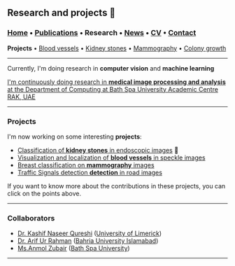 ## Research and projects 📓
###  [Home](/index) • [Publications](/publications) • Research • [News](/news) • [CV](/brief_cv)  • [Contact](/contact)
**Projects** • [Blood vessels](/bloodvessels) • [Kidney stones](/kidneystones) • [Mammography](/mammography) • [Colony growth](/colonygrowth)

--- 

Currently, I'm doing research in **computer vision** and **machine learning** 
<a href="https://scholar.google.com/citations?user=u06UNxwAAAAJ&hl=en" target="_blank">

I'm continuously doing research in **medical image processing and analysis** at the Department of Computing at <a href="https://bathspa.ae/" target="_blank">Bath Spa University Academic Centre RAK, UAE</a> 


  
---
  
### Projects


I'm now working on some interesting **projects**:
*  [Classification of **kidney stones** in endoscopic images](kidneystonesh) 📌
*  [Visualization and localization of **blood vessels** in speckle images](bloodvesselsg)
*  [Breast classification on **mammography** images](mammographye)
*  [Traffic Signals detection **detection** in road images](detectione)

If you want to know more about the contributions in these projects, you can click on the points above.

---

### Collaborators

* <a href="https://scholar.google.com.my/citations?user=yENEwuoAAAAJ&hl=en&oi=sra" target="_blank">Dr. Kashif Naseer Qureshi</a> (<a href="https://www.ul.ie/" target="_blank">University of Limerick</a>)
* <a href="https://scholar.google.com.my/citations?user=eN_hGTkAAAAJ&hl=en&oi=ao" target="_blank">Dr. Arif Ur Rahman</a> (<a href="https://www.bahria.edu.pk/" target="_blank">Bahria University Islamabad</a>)
* <a href="https://scholar.google.com.my/citations?user=DAqP_2wAAAAJ&hl=en&oi=ao" target="_blank">Ms.Anmol Zubair</a> (<a href="https://bathspa.ae/" target="_blank">Bath Spa University</a>)

---

